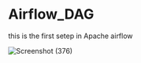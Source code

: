 # Airflow_DAG
this is the first setep in Apache airflow 


![Screenshot (376)](https://user-images.githubusercontent.com/60605851/219507431-161a903c-a3ed-4b29-9415-3568f0d9a5f2.png)
